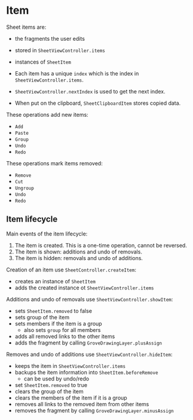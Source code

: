 # Item

Sheet items are:

- the fragments the user edits
- stored in `SheetViewController.items`
- instances of `SheetItem`

- Each item has a unique `index` which is the index in `SheetViewController.items`.
- `SheetViewController.nextIndex` is used to get the next index.
- When put on the clipboard, `SheetClipboardItem` stores copied data.

These operations add new items:

- `Add`
- `Paste`
- `Group`
- `Undo`
- `Redo`

These operations mark items removed:

- `Remove`
- `Cut`
- `Ungroup`
- `Undo`
- `Redo`

## Item lifecycle

Main events of the item lifecycle:

1. The item is created. This is a one-time operation, cannot be reversed.
2. The item is shown: additions and undo of removals.
3. The item is hidden: removals and undo of additions.

Creation of an item use `SheetController.createItem`:

- creates an instance of `SheetItem`
- adds the created instance ot `SheetViewController.items`

Additions and undo of removals use `SheetViewController.showItem`:

- sets `SheetItem.removed` to false
- sets group of the item
- sets members if the item is a group
  - also sets `group` for all members
- adds all removed links to the other items
- adds the fragment by calling `GroveDrawingLayer.plusAssign`

Removes and undo of additions use `SheetViewController.hideItem`:

- keeps the item in `SheetViewController.items`
- backups the item information into `SheetItem.beforeRemove`
  - can be used by undo/redo
- set `SheetItem.removed` to true
- clears the group of the item
- clears the members of the item if it is a group
- removes all links to the removed item from other items
- removes the fragment by calling `GroveDrawingLayer.minusAssign`
